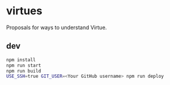 # virtues
Proposals for ways to understand Virtue.


## dev

```bash
npm install
npm run start
npm run build
USE_SSH=true GIT_USER=<Your GitHub username> npm run deploy
```
